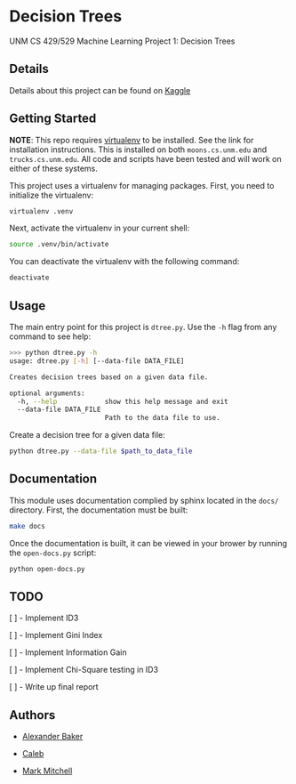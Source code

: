 # Decision Trees

UNM CS 429/529 Machine Learning Project 1: Decision Trees


## Details

Details about this project can be found on [Kaggle](https://inclass.kaggle.com/c/cs529-project1)


## Getting Started

**NOTE**: This repo requires [virtualenv](https://virtualenv.pypa.io/en/stable/) to be installed. See the link for installation instructions.
This is installed on both `moons.cs.unm.edu` and `trucks.cs.unm.edu`. All code and scripts have been tested and will work on either of these systems.

This project uses a virtualenv for managing packages. First, you need to initialize the virtualenv:

```bash
virtualenv .venv
```

Next, activate the virtualenv in your current shell:

```bash
source .venv/bin/activate
```

You can deactivate the virtualenv with the following command:

```bash
deactivate
```


## Usage

The main entry point for this project is `dtree.py`. Use the `-h` flag from any command to see help:

```bash
>>> python dtree.py -h
usage: dtree.py [-h] [--data-file DATA_FILE]

Creates decision trees based on a given data file.

optional arguments:
  -h, --help            show this help message and exit
  --data-file DATA_FILE
                        Path to the data file to use.
```

Create a decision tree for a given data file:

```bash
python dtree.py --data-file $path_to_data_file
```


## Documentation

This module uses documentation complied by sphinx located in the `docs/` directory. First, the documentation must be built:

```bash
make docs
```

Once the documentation is built, it can be viewed in your brower by running the `open-docs.py` script:

```bash
python open-docs.py
```


## TODO

[ ] - Implement ID3

[ ] - Implement Gini Index

[ ] - Implement Information Gain

[ ] - Implement Chi-Square testing in ID3

[ ] - Write up final report


## Authors

* [Alexander Baker](mailto:alexebaker@unm.edu)

* [Caleb](mailto:waterscaleb@unm.edu)

* [Mark Mitchell](mailto:mamitchell@unm.edu)
